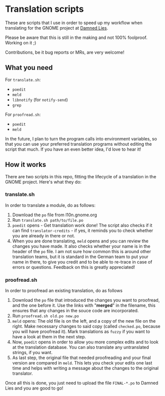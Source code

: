 # Translation scripts

These are scripts that I use in order to speed up my workflow when translating for the GNOME project at [Damned Lies](l10n.gnome.org).

Please be aware that this is still in the making and not 100% foolproof. Working on it ;)

Contributions, be it bug reports or MRs, are very welcome!

## What you need

For `translate.sh`:

- `poedit`
- `meld`
- `libnotify` (for `notify-send`)
- `grep`

For `proofread.sh`:

- `poedit`
- `meld`

In the future, I plan to turn the program calls into environment variables,
so that you can use your preferred translation programs without editing the script that much.
If you have an even better idea, I'd love to hear it!

## How it works

There are two scripts in this repo, fitting the lifecycle of a translation in the GNOME project. Here's what they do:

### translate.sh

In order to translate a module, do as follows:

1. Download the `po` file from l10n.gnome.org
2. Run `translate.sh path/to/file.po`
3. `poedit` opens - Get translation work done!
The script also checks if it can find `translator-credits` - if yes, it reminds you to check whether you are already in there or not.
4. When you are done translating, `meld` opens and you can review the changes you have made.
It also checks whether your name is in the header of the `po` file.
I am not sure how common this is around other translation teams, but it is standard in the German team to put your name in there,
to give you credit and to be able to re-trace in case of errors or questions.
Feedback on this is greatly appreciated!

### proofread.sh

In order to proofread an existing translation, do as follows

1. Download the `po` file that introduced the changes you want to proofread, and the one before it.
Use the links with "**merged**" in the filename, this ensures that any changes in the souce code are incorporated.
2. Run `proofread.sh old.po new.po`
3. `meld` opens: The old file is on the left, and a copy of the new file on the right.
Make necessary changes to said copy (called `checked.po`, because you will have proofread it).
Mark translations as `fuzzy` if you want to have a look at them in the next step.
4. Now, `poedit` opens in order to allow you more complex edits and to look at the translation database.
You can also translate any untranslated strings, if you want.
5. As last step, the original file that needed proofreading and your final version are compared in `meld`.
This lets you check your edits one last time and helps with writing a message about the changes to the original translator.

Once all this is done, you just need to upload the file `FINAL-*.po` to Damned Lies and you are good to go!
